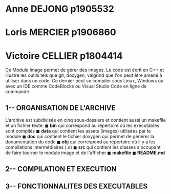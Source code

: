 # Anne DEJONG         p1905532
# Loris MERCIER       p1906860
# Victoire CELLIER    p1804414


Ce Module Image permet de gérer des images. Le code est écrit en C++ et illustre les outils tels que git, doxygen, valgrind que l'on peut être amené à utiliser dans un code. Ce dernier peut se compiler sous Linux, Windows ou avec un IDE comme CodeBlocks ou Visual Studio Code en ligne de commande.


## 1-- ORGANISATION DE L'ARCHIVE
L'archive est subdivisée en cinq sous-dossiers et contient aussi un makefile et un fichier texte.
◼ **bin** qui correspond au répertoire où les exécutables sont compilés
◼ **data** qui contient les assets (images) utilisées par le module
◼ **doc** qui contient le fichier doxygen qui permet de générer la documentation du code
◼ **obj** qui correspond au répertoire où il y a les compilations intermédiaires (.o)
◼ **src** qui contient les classes s'occupant de faire tourner le module image et de l'afficher
◼ **makefile**
◼ **README.md**


## 2-- COMPILATION ET EXECUTION




## 3-- FONCTIONNALITES DES EXECUTABLES






